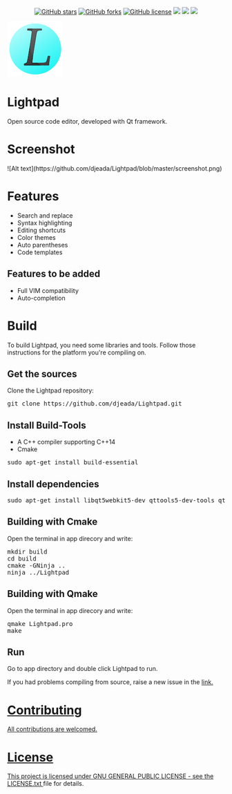 <div align="center">
<a href="https://github.com/djeada/Lightpad/stargazers"><img alt="GitHub stars" src="https://img.shields.io/github/stars/djeada/Lightpad"></a>
<a href="https://github.com/djeada/Lightpad/network"><img alt="GitHub forks" src="https://img.shields.io/github/forks/djeada/Lightpad"></a>
<a href="https://github.com/djeada/Lightpad/blob/master/LICENSE.txt"><img alt="GitHub license" src="https://img.shields.io/github/license/djeada/Lightpad"></a>
<a href=""><img src="https://img.shields.io/badge/contributions-welcome-brightgreen.svg?style=flat"></a>
<a href=""><img src="https://img.shields.io/badge/version-0.1--beta-brightgreen"></a>
<a href=""><img src="https://img.shields.io/badge/-beta-orange"></a>
</div>

![Lightpad](https://github.com/djeada/Lightpad/blob/master/App/resources/icons/app.png)

# Lightpad
Open source code editor, developed with Qt framework.

<h1>Screenshot</h1>
![Alt text](https://github.com/djeada/Lightpad/blob/master/screenshot.png)

<h1>Features</h1>

<ul>
  <li>Search and replace</li>
  <li>Syntax highlighting</li>
  <li>Editing shortcuts</li>
  <li>Color themes</li>
  <li>Auto parentheses</li>
  <li>Code templates</li>
</ul>

<h2>Features to be added</h2>
<ul>
  <li>Full VIM compatibility </li>
  <li>Auto-completion</li>
</ul>

<h1>Build</h1>
To build Lightpad, you need some libraries and tools.  Follow those instructions for the platform you're compiling on.

<h2>Get the sources</h2>
Clone the Lightpad repository:
<br>
<pre>git clone https://github.com/djeada/Lightpad.git</pre>

<h2>Install Build-Tools</h2>

<ul>  
<li> A C++ compiler supporting C++14 </li>
<li> Cmake </li>
</ul>
<pre>sudo apt-get install build-essential</pre>

<h2>Install dependencies</h2>
<pre>sudo apt-get install libqt5webkit5-dev qttools5-dev-tools qt5-default</pre>
                     
<h2>Building with Cmake</h2>
Open the terminal in app direcory and write: 
<pre>mkdir build
cd build
cmake -GNinja ..
ninja ../Lightpad</pre>

<h2>Building with Qmake</h2>
Open the terminal in app direcory and write: 
<br>
<pre>qmake Lightpad.pro
make</pre>

<h2>Run</h2>
Go to app directory and double click Lightpad to run.

If you had problems compiling from source, raise a new issue in the <a href = https://github.com/djeada/lightpad/issues> link</href>.

<h1>Contributing </h1>
All contributions are welcomed.

<h1>License</h1>
This project is licensed under  GNU GENERAL PUBLIC LICENSE - see the <a href='https://github.com/djeada/Lightpad/blob/master/LICENSE.txt'> LICENSE.txt </a> file for details.

